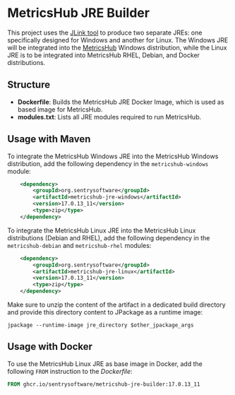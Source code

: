 # MetricsHub JRE Builder

This project uses the [JLink tool](https://docs.oracle.com/en/java/javase/17/docs/specs/man/jlink.html) to produce two separate JREs: one specifically designed for Windows and another for Linux. The Windows JRE will be integrated into the [MetricsHub](https://metricshub.com) Windows distribution, while the Linux JRE is to be integrated into MetricsHub RHEL, Debian, and Docker distributions.

## Structure

* **Dockerfile**: Builds the MetricsHub JRE Docker Image, which is used as based image for MetricsHub.
* **modules.txt**: Lists all JRE modules required to run MetricsHub.

## Usage with Maven

To integrate the MetricsHub Windows JRE into the MetricsHub Windows distribution, add the following dependency in the `metricshub-windows` module:

```xml
	<dependency>
		<groupId>org.sentrysoftware</groupId>
		<artifactId>metricshub-jre-windows</artifactId>
		<version>17.0.13_11</version>
		<type>zip</type>
	</dependency>
```

To integrate the MetricsHub Linux JRE into the MetricsHub Linux distributions (Debian and RHEL), add the following dependency in the `metricshub-debian` and `metricshub-rhel` modules:

```xml
	<dependency>
		<groupId>org.sentrysoftware</groupId>
		<artifactId>metricshub-jre-linux</artifactId>
		<version>17.0.13_11</version>
		<type>zip</type>
	</dependency>
```

Make sure to unzip the content of the artifact in a dedicated build directory and provide this directory content to JPackage as a runtime image:

```shell
jpackage --runtime-image jre_directory $other_jpackage_args
```

## Usage with Docker

To use the MetricsHub Linux JRE as base image in Docker, add the following `FROM` instruction to the _Dockerfile_:

```Dockerfile
FROM ghcr.io/sentrysoftware/metricshub-jre-builder:17.0.13_11
```
